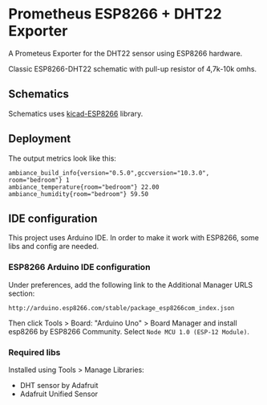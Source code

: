 # Prometheus ESP8266 + DHT22 Exporter

A Prometeus Exporter for the DHT22 sensor using ESP8266 hardware. 

Classic ESP8266-DHT22 schematic with pull-up resistor of 4,7k-10k omhs.

## Schematics

Schematics uses [kicad-ESP8266](https://github.com/jdunmire/kicad-ESP8266) library.


## Deployment

The output metrics look like this:

```
ambiance_build_info{version="0.5.0",gccversion="10.3.0", room="bedroom"} 1
ambiance_temperature{room="bedroom"} 22.00
ambiance_humidity{room="bedroom"} 59.50
```
## IDE configuration

This project uses Arduino IDE. In order to make it work with ESP8266, some libs and config are needed.

### ESP8266 Arduino IDE configuration

Under preferences, add the following link to the Additional Manager URLS section: 

```
http://arduino.esp8266.com/stable/package_esp8266com_index.json
```

Then click Tools > Board: "Arduino Uno" > Board Manager and install esp8266 by ESP8266 Community. Select `Node MCU 1.0 (ESP-12 Module)`.

### Required libs

Installed using Tools > Manage Libraries:

* DHT sensor by Adafruit
* Adafruit Unified Sensor
